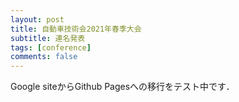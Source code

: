 ```yaml
---
layout: post
title: 自動車技術会2021年春季大会
subtitle: 連名発表
tags: [conference]
comments: false
---
```

Google siteからGithub Pagesへの移行をテスト中です．
